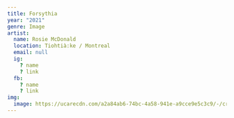 ```yaml
---
title: Forsythia
year: "2021"
genre: Image
artist:
  name: Rosie McDonald
  location: Tiohtià:ke / Montreal
  email: null
  ig:
    ? name
    ? link
  fb:
    ? name
    ? link
img:
  image: https://ucarecdn.com/a2a84ab6-74bc-4a58-941e-a9cce9e5c3c9/-/crop/1680x1260/0,666/-/preview/forsythia.jpg
---
```

